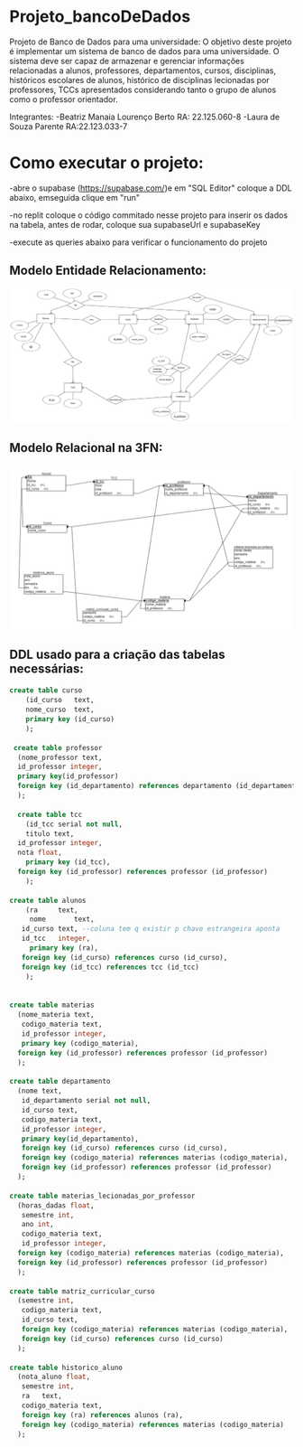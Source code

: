 # Projeto_bancoDeDados
Projeto de Banco de Dados para uma universidade: 
O objetivo deste projeto é implementar um sistema de banco de dados para uma universidade. O sistema deve ser capaz de armazenar e gerenciar informações relacionadas a alunos, professores, departamentos, cursos, disciplinas, históricos escolares de alunos, histórico de disciplinas lecionadas por professores, TCCs apresentados considerando tanto o grupo de alunos como o professor orientador.

Integrantes:
-Beatriz Manaia Lourenço Berto RA: 22.125.060-8
-Laura de Souza Parente RA:22.123.033-7

# Como executar o projeto:
-abre o supabase (https://supabase.com/)e em "SQL Editor" coloque a DDL abaixo, emseguida clique em "run"

-no replit coloque o código commitado nesse projeto para inserir os dados na tabela, antes de rodar, coloque sua supabaseUrl e supabaseKey

-execute as queries abaixo para verificar o funcionamento do projeto

##  Modelo Entidade Relacionamento:
![codigo1](./imagens/MER.png)

## Modelo Relacional na 3FN:
![codigo1](./imagens/MR-3FN.png)

## DDL usado para a criação das tabelas necessárias:

```sql  
create table curso
	(id_curso	text, 
	nome_curso	text, 
	primary key (id_curso)
	);

 create table professor
  (nome_professor text,
  id_professor integer,
  primary key(id_professor)
  foreign key (id_departamento) references departamento (id_departamento)
  );

  create table tcc
	(id_tcc serial not null, 
	titulo text,
  id_professor integer,
  nota float,
	primary key (id_tcc),
  foreign key (id_professor) references professor (id_professor)
	);

create table alunos
	(ra		text,
	 nome		text,
   id_curso text, --coluna tem q existir p chave estrangeira aponta
   id_tcc	integer,
	 primary key (ra),
   foreign key (id_curso) references curso (id_curso),
   foreign key (id_tcc) references tcc (id_tcc)
	);

  
create table materias
  (nome_materia text,
   codigo_materia text,
   id_professor integer,
   primary key (codigo_materia),
  foreign key (id_professor) references professor (id_professor)
  );

create table departamento 
  (nome text,
   id_departamento serial not null,
   id_curso text, 
   codigo_materia text,
   id_professor integer,
   primary key(id_departamento),
   foreign key (id_curso) references curso (id_curso),
   foreign key (codigo_materia) references materias (codigo_materia),
   foreign key (id_professor) references professor (id_professor)
  );

create table materias_lecionadas_por_professor
  (horas_dadas float,
   semestre int,
   ano int,
   codigo_materia text,
   id_professor integer,
  foreign key (codigo_materia) references materias (codigo_materia),
  foreign key (id_professor) references professor (id_professor)
  );

create table matriz_curricular_curso
  (semestre int,
   codigo_materia text,
   id_curso	text,
   foreign key (codigo_materia) references materias (codigo_materia),
   foreign key (id_curso) references curso (id_curso)
  );

create table historico_aluno
  (nota_aluno float,
   semestre int,
   ra	text,
   codigo_materia text,
   foreign key (ra) references alunos (ra),
   foreign key (codigo_materia) references materias (codigo_materia)
  );


```
